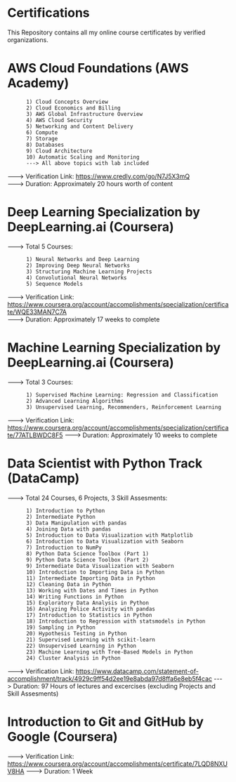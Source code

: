 # Certifications
This Repository contains all my online course certificates by verified organizations.

# AWS Cloud Foundations (AWS Academy)     

    
          1) Cloud Concepts Overview                      
          2) Cloud Economics and Billing                      
          3) AWS Global Infrastructure Overview
          4) AWS Cloud Security
          5) Networking and Content Delivery  
          6) Compute
          7) Storage                     
          8) Databases                       
          9) Cloud Architecture
          10) Automatic Scaling and Monitoring
          ---> All above topics with lab included 

---> Verification Link: https://www.credly.com/go/N7J5X3mQ                                               
---> Duration: Approximately 20 hours worth of content 

# Deep Learning Specialization by DeepLearning.ai (Coursera)                 

---> Total 5 Courses:                       
                        
          1) Neural Networks and Deep Learning                        
          2) Improving Deep Neural Networks                        
          3) Structuring Machine Learning Projects                        
          4) Convolutional Neural Networks                        
          5) Sequence Models                        
                                  
---> Verification Link: https://www.coursera.org/account/accomplishments/specialization/certificate/WQE33MAN7C7A  
---> Duration: Approximately 17 weeks to complete                        

# Machine Learning Specialization by DeepLearning.ai (Coursera)                 

---> Total 3 Courses: 

          1) Supervised Machine Learning: Regression and Classification                       
          2) Advanced Learning Algorithms                        
          3) Unsupervised Learning, Recommenders, Reinforcement Learning
          
---> Verification Link: https://www.coursera.org/account/accomplishments/specialization/certificate/77ATLBWDC8F5
---> Duration: Approximately 10 weeks to complete  

# Data Scientist with Python Track (DataCamp)                

---> Total 24 Courses, 6 Projects, 3 Skill Assesments: 

          1) Introduction to Python                      
          2) Intermediate Python                       
          3) Data Manipulation with pandas
          4) Joining Data with pandas
          5) Introduction to Data Visualization with Matplotlib
          6) Introduction to Data Visualization with Seaborn
          7) Introduction to NumPy
          8) Python Data Science Toolbox (Part 1)
          9) Python Data Science Toolbox (Part 2)
          9) Intermediate Data Visualization with Seaborn
          10) Introduction to Importing Data in Python
          11) Intermediate Importing Data in Python
          12) Cleaning Data in Python
          13) Working with Dates and Times in Python
          14) Writing Functions in Python
          15) Exploratory Data Analysis in Python
          16) Analyzing Police Activity with pandas
          17) Introduction to Statistics in Python
          18) Introduction to Regression with statsmodels in Python
          19) Sampling in Python
          20) Hypothesis Testing in Python
          21) Supervised Learning with scikit-learn
          22) Unsupervised Learning in Python
          23) Machine Learning with Tree-Based Models in Python
          24) Cluster Analysis in Python
          
---> Verification Link: https://www.datacamp.com/statement-of-accomplishment/track/4929c9ff54d2ee19e8abda97d8ffa6e8eb5f4cac
---> Duration: 97 Hours of lectures and excercises (excluding Projects and Skill Assesments) 

# Introduction to Git and GitHub by Google (Coursera)

---> Verification Link: https://www.coursera.org/account/accomplishments/certificate/7LQD8NXUV8HA
---> Duration: 1 Week

          
